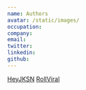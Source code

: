```yaml
---
name: Authors
avatar: /static/images/
occupation: 
company:
email:
twitter: 
linkedin: 
github: 
---
```


[HeyJKSN](http://blog.yasifys.tk/authors/heyjksn)
[RollViral](http://blog.yasifys.tk/authors/rollviral)

